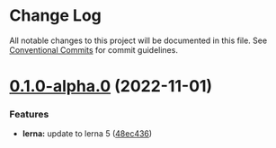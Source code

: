 # Change Log

All notable changes to this project will be documented in this file.
See [Conventional Commits](https://conventionalcommits.org) for commit guidelines.

# [0.1.0-alpha.0](https://github.com/phphe/he-tree/compare/@he-tree/tree-utils@0.0.3-alpha.0...@he-tree/tree-utils@0.1.0-alpha.0) (2022-11-01)


### Features

* **lerna:** update to lerna 5 ([48ec436](https://github.com/phphe/he-tree/commit/48ec436bbd398e6b90575f90131a50ded5cdf1fb))
